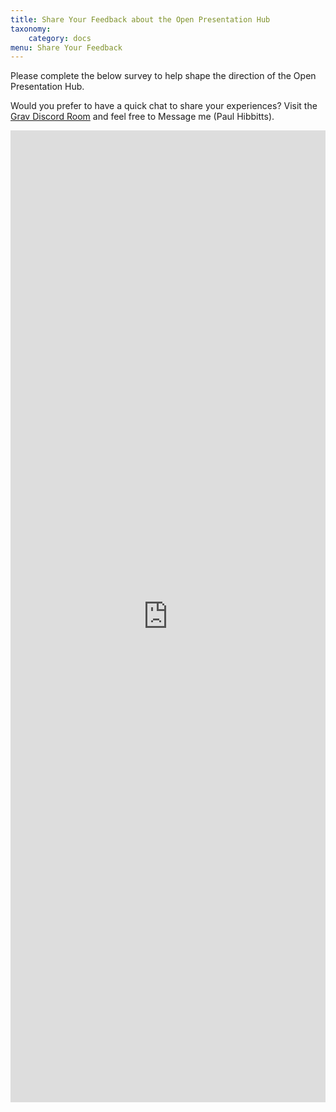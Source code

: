 ```yaml
---
title: Share Your Feedback about the Open Presentation Hub
taxonomy:
    category: docs
menu: Share Your Feedback
---
```


Please complete the below survey to help shape the direction of the Open Presentation Hub.  

Would you prefer to have a quick chat to share your experiences? Visit the [Grav Discord Room](https://discord.gg/NS6Y3K2) and feel free to Message me (Paul Hibbitts).

<iframe src="https://docs.google.com/forms/d/e/1FAIpQLSd8XxJ5PU2daGbCjJGSkQn_W6L55RFFNT51VPX3fr6GmZzehw/viewform?embedded=true" width="100%" height="1555" frameborder="0" marginheight="0" marginwidth="0">Loading…</iframe>
